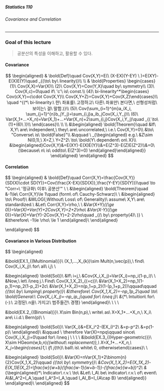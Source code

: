 ##### Statistics 110

###### Covariance and Correlation

---



### Goal of this lecture

> 공분산의 특성을 이해하고, 활용할 수 있다.









#### Covariance

$$
\begin{aligned}
& \bold{Def}\quad Cov(X,Y)=E(\ (X-EX)(Y-EY) \ )=E(XY)-E(X)E(Y)\quad _{(\to\ by\ linearity)}\\
\\
& \bold{Properties}
\begin{cases}
(1)\ Cov(X,X)=Var(X)\\
(2)\ Cov(X,Y)=Cov(Y,X)\quad by\ symmetry\\
(3)\ Cov(X,c)=0\quad if\ 'c'\ is\ const.\\
(4)\ bi-linearity^*\begin{cases} Cov(cX,Y)=c\cdot Cov(X,Y)\\
Cov(X,Y+Z)=Cov(X,Y)+Cov(X,Z)\end{cases}\\
\quad ^{(*\ bi-linearity:\ 한\ 좌표를\ 고정하고\ 다른\ 좌표만\ 본다면,\ 선형성처럼\ 보이는\ 걸\ 말함.)}\\
(5)\ Cov(\sum_{i=1}^{m}a_iX_i, \sum_{j=1}^{n}b_jY_j)=\sum_{i,j}a_ib_jCov(X_i,Y_j)\\
(6)\ Var(X_1+...+X_n)=Var(X_1)+...+Var(X_n)+2\sum_{i,j}Cov(X_i,Y_j)\quad _{( \to\ (1)+(6)\ )}\\
\end{cases}\\
\\
\\
&\begin{aligned}
\bold{Theorem}\quad &If\ X,Y\ are\ independent,\ they\ are\ uncorrelated,\ i.e.\ Cov(X,Y)=0\\
&\to\ "Converse\ is\ \bold{False}"\\
&\qquad \ _{\begin{aligned} e.g.\ &Z\sim N(0,1),\ X=Z,\ Y=Z^2\ \to\ \bold{Y\ dependent\ on\ X}\\ &\begin{aligned}Cov(X,Y)&=E(XY)-E(X)E(Y)\\&=E(Z^3)-E(Z)E(Z^2)\\&=0\ (\because\ n\ is\ odd\to\ E(Z^3)=0) \end{aligned}\end{aligned}}
\end{aligned}
\end{aligned}
$$









#### Correlation

$$
\begin{aligned}
& \bold{Def}\quad Corr(X,Y)=\frac{Cov(X,Y)}{SD(X)\cdot SD(Y)}=Cov(\frac{X-EX}{SD(X)},\frac{Y-EY}{SD(Y)})\quad \to "Corr=\ '정규화\ 이후\ 공분산'" \\
\\
&\begin{aligned}
\bold{Theorem}\quad &-1\le\ Corr(X,Y)\le 1\quad (form\ of\ Cauchy-Schwarz)\\
\\
&\begin{aligned} \to\ Proof)\ &WLOG(;Without\ Loss\ of\ Generality)\ assume\ X,Y\ are\ standardized.\\
&Let\ Corr(X,Y)=\rho,\\
\\
&Var(X+Y)_{(\ge 0)}=Var(X)+Var(Y)+2Cov(X,Y)=2+2\rho\\
&Var(X-Y)_{(\ge 0)}=Var(X)+Var(Y)-2Cov(X,Y)=2-2\rho\quad _{(\ by\ property(4)\ )} \\
&\therefore\ -1\le \rho\ \le 1
\end{aligned}\\
\end{aligned}

\end{aligned}
$$







#### Covariance in Various Distribution


$$
\begin{aligned}

&\bold{EX.1_{(Multinomial)}}\ (X_1,...,X_{k})\sim Mult(n,\vec{p}),\ find\ Cov(X_i,X_j)\ for\ all\ i,j\\
\\

&\begin{aligned}
\bold{Sol)}\ &If\ i=j,\\
&Cov(X_i,X_j)=Var(X_i)=np_i(1-p_i)\\
\\
&Now,\ let\ i\neq j.\ Find\ Cov(X_1,X_2)_{(=c)}\\
&Var(X_1+X_2)=np_1(1-p_1)+np_2(1-p_2)+2c\\
&Var(X_1+X_2)=n(p_1+p_2)(1-(p_1+p_2))\qquad\qquad _{(\to\ by\ lumping\ property)}\\
&\therefore\ Cov(X_1,X_2)=-np_1p_2\quad \to\ \bold{General:\ Cov(X_i,X_j)=-np_ip_j\quad for\ i\neq j}\\
&_{*\ Intuition\ for\ (-):\ 고정된\ n을\ 가지고\ 범주들간\ 경쟁}
\end{aligned}\\
\\
\\
\\

&\bold{EX.2_{(Binomial)}}\ X\sim Bin(n,p),\ write\ as\ X=X_1+...+X_n,\ X_i\ are\ i.i.d.\ Bern(p)\\
\\

&\begin{aligned}
\bold{Sol)}\ Var(X_i)&=EX_i^2-(EX_i)^2\\
&=p-p^2\\
&=p(1-p)\\
\end{aligned}\\
&\qquad \ \therefore Var(X)=npq\qquad since\ Cov(X_i,X_j)=0\quad for\ i\neq j 
\\
\\
\\
\\
&\bold{EX.3_{(Hyper-geometric)}}\ X\sim HGeom(w,b,n)_{(without\ replacement)},\ X=X_1+...+X_n,\  X_j=\begin{cases}1,\ if\ j_{th}\ ball\ is\ white\\ 0, otherwise\end{cases}\\
\\

&\begin{aligned}
\bold{Sol)}\ &Var(X)=nVar(X_1)+2\binom{n}{2}Cov(X_1,X_2)\qquad _{(\to\ by\ symmetry)}\\
&Cov(X_1,X_2)=E(X_1X_2)-E(X_1)E(X_2)=\frac{w}{w+b}(\frac{w-1}{w+b-1})-(\frac{w}{w+b})^2\\
&_{\begin{aligned}*\ Indicator\ r.v.\ \to\ &Let\ I_A\ be\ indicator\ r.v.\ of\ event\ A\\&I_A^2=I_A,\quad I_A^3=I_A,\quad I_AI_B=I_{A\cap B} \end{aligned}}
\end{aligned}\\
\end{aligned}
$$






